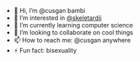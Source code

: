- 👋 Hi, I’m @cusgan bambi
- 👀 I’m interested in [@skeletardii](https://github.com/skeletardii)
- 🌱 I’m currently learning computer science
- 💞️ I’m looking to collaborate on cool things
- 📫 How to reach me: @cusgan anywhere 
- ⚡ Fun fact: bisexuality

<!---
cusgan/cusgan is a ✨ special ✨ repository because its `README.md` (this file) appears on your GitHub profile.
You can click the Preview link to take a look at your changes.
--->
